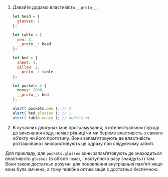 
1. Давайте додамо властивість `__proto__`:

    ```js run
    let head = {
      glasses: 1
    };

    let table = {
      pen: 3,
      __proto__: head
    };

    let bed = {
      sheet: 1,
      pillow: 2,
      __proto__: table
    };

    let pockets = {
      money: 2000,
      __proto__: bed
    };

    alert( pockets.pen ); // 3
    alert( bed.glasses ); // 1
    alert( table.money ); // undefined
    ```

2. В сучасних двигунах мов програмування, в інтелектуальнім підході до виконання коду, немає різниці чи ми беремо властивість з самого об’єкту чи його прототипу. Вони запам’ятовують де властивість розташована і використовують це одразу при слідуючому запиті.

Для прикладу, для `pockets.glasses` вони запам’ятовують де знаходиться властивість `glasses` (в об’єкті `head`), і наступного разу знайдуть її там. Вони також достатньо розумні для поновлення внутрішньої пам’яті якщо вона була змінена, а тому подібна оптимізація є достатньо безпечною.
